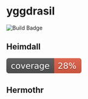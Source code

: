 # yggdrasil
![Build Badge](https://travis-ci.org/PouncySilverkitten/yggdrasil.svg?branch=master)
## Heimdall
![Coverage Badge](heimdall/coverage.svg)

## Hermothr

